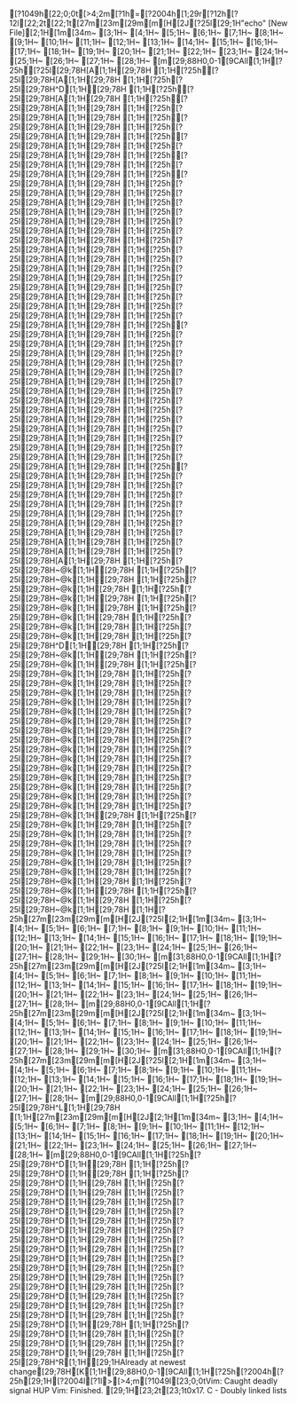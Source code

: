 [?1049h[22;0;0t[>4;2m[?1h=[?2004h[1;29r[?12h[?12l[22;2t[22;1t[27m[23m[29m[m[H[2J[?25l[29;1H"echo" [New File][2;1H[1m[34m~                                                                                                        [3;1H~                                                                                                        [4;1H~                                                                                                        [5;1H~                                                                                                        [6;1H~                                                                                                        [7;1H~                                                                                                        [8;1H~                                                                                                        [9;1H~                                                                                                        [10;1H~                                                                                                        [11;1H~                                                                                                        [12;1H~                                                                                                        [13;1H~                                                                                                        [14;1H~                                                                                                        [15;1H~                                                                                                        [16;1H~                                                                                                        [17;1H~                                                                                                        [18;1H~                                                                                                        [19;1H~                                                                                                        [20;1H~                                                                                                        [21;1H~                                                                                                        [22;1H~                                                                                                        [23;1H~                                                                                                        [24;1H~                                                                                                        [25;1H~                                                                                                        [26;1H~                                                                                                        [27;1H~                                                                                                        [28;1H~                                                                                                        [m[29;88H0,0-1[9CAll[1;1H[?25h[?25l[29;78H[A[1;1H[29;78H  [1;1H[?25h[?25l[29;78H[A[1;1H[29;78H  [1;1H[?25h[?25l[29;78H^D[1;1H[29;78H  [1;1H[?25h[?25l[29;78H[A[1;1H[29;78H  [1;1H[?25h[?25l[29;78H[A[1;1H[29;78H  [1;1H[?25h[?25l[29;78H[A[1;1H[29;78H  [1;1H[?25h[?25l[29;78H[A[1;1H[29;78H  [1;1H[?25h[?25l[29;78H[A[1;1H[29;78H  [1;1H[?25h[?25l[29;78H[A[1;1H[29;78H  [1;1H[?25h[?25l[29;78H[A[1;1H[29;78H  [1;1H[?25h[?25l[29;78H[A[1;1H[29;78H  [1;1H[?25h[?25l[29;78H[A[1;1H[29;78H  [1;1H[?25h[?25l[29;78H[A[1;1H[29;78H  [1;1H[?25h[?25l[29;78H[A[1;1H[29;78H  [1;1H[?25h[?25l[29;78H[A[1;1H[29;78H  [1;1H[?25h[?25l[29;78H[A[1;1H[29;78H  [1;1H[?25h[?25l[29;78H[A[1;1H[29;78H  [1;1H[?25h[?25l[29;78H[A[1;1H[29;78H  [1;1H[?25h[?25l[29;78H[A[1;1H[29;78H  [1;1H[?25h[?25l[29;78H[A[1;1H[29;78H  [1;1H[?25h[?25l[29;78H[A[1;1H[29;78H  [1;1H[?25h[?25l[29;78H[A[1;1H[29;78H  [1;1H[?25h[?25l[29;78H[A[1;1H[29;78H  [1;1H[?25h[?25l[29;78H[A[1;1H[29;78H  [1;1H[?25h[?25l[29;78H[A[1;1H[29;78H  [1;1H[?25h[?25l[29;78H[A[1;1H[29;78H  [1;1H[?25h[?25l[29;78H[A[1;1H[29;78H  [1;1H[?25h[?25l[29;78H[A[1;1H[29;78H  [1;1H[?25h[?25l[29;78H[A[1;1H[29;78H  [1;1H[?25h[?25l[29;78H[A[1;1H[29;78H  [1;1H[?25h[?25l[29;78H[A[1;1H[29;78H  [1;1H[?25h[?25l[29;78H[A[1;1H[29;78H  [1;1H[?25h[?25l[29;78H[A[1;1H[29;78H  [1;1H[?25h[?25l[29;78H[A[1;1H[29;78H  [1;1H[?25h[?25l[29;78H[A[1;1H[29;78H  [1;1H[?25h[?25l[29;78H[A[1;1H[29;78H  [1;1H[?25h[?25l[29;78H[A[1;1H[29;78H  [1;1H[?25h[?25l[29;78H[A[1;1H[29;78H  [1;1H[?25h[?25l[29;78H[A[1;1H[29;78H  [1;1H[?25h[?25l[29;78H[A[1;1H[29;78H  [1;1H[?25h[?25l[29;78H[A[1;1H[29;78H  [1;1H[?25h[?25l[29;78H[A[1;1H[29;78H  [1;1H[?25h[?25l[29;78H[A[1;1H[29;78H  [1;1H[?25h[?25l[29;78H[A[1;1H[29;78H  [1;1H[?25h[?25l[29;78H[A[1;1H[29;78H  [1;1H[?25h[?25l[29;78H[A[1;1H[29;78H  [1;1H[?25h[?25l[29;78H[A[1;1H[29;78H  [1;1H[?25h[?25l[29;78H[A[1;1H[29;78H  [1;1H[?25h[?25l[29;78H[A[1;1H[29;78H  [1;1H[?25h[?25l[29;78H[A[1;1H[29;78H  [1;1H[?25h[?25l[29;78H[A[1;1H[29;78H  [1;1H[?25h[?25l[29;78H[A[1;1H[29;78H  [1;1H[?25h[?25l[29;78H[A[1;1H[29;78H  [1;1H[?25h[?25l[29;78H~@k[1;1H[29;78H   [1;1H[?25h[?25l[29;78H~@k[1;1H[29;78H   [1;1H[?25h[?25l[29;78H~@k[1;1H[29;78H   [1;1H[?25h[?25l[29;78H~@k[1;1H[29;78H   [1;1H[?25h[?25l[29;78H~@k[1;1H[29;78H   [1;1H[?25h[?25l[29;78H~@k[1;1H[29;78H   [1;1H[?25h[?25l[29;78H~@k[1;1H[29;78H   [1;1H[?25h[?25l[29;78H~@k[1;1H[29;78H   [1;1H[?25h[?25l[29;78H^D[1;1H[29;78H  [1;1H[?25h[?25l[29;78H~@k[1;1H[29;78H   [1;1H[?25h[?25l[29;78H~@k[1;1H[29;78H   [1;1H[?25h[?25l[29;78H~@k[1;1H[29;78H   [1;1H[?25h[?25l[29;78H~@k[1;1H[29;78H   [1;1H[?25h[?25l[29;78H~@k[1;1H[29;78H   [1;1H[?25h[?25l[29;78H~@k[1;1H[29;78H   [1;1H[?25h[?25l[29;78H~@k[1;1H[29;78H   [1;1H[?25h[?25l[29;78H~@k[1;1H[29;78H   [1;1H[?25h[?25l[29;78H~@k[1;1H[29;78H   [1;1H[?25h[?25l[29;78H~@k[1;1H[29;78H   [1;1H[?25h[?25l[29;78H~@k[1;1H[29;78H   [1;1H[?25h[?25l[29;78H~@k[1;1H[29;78H   [1;1H[?25h[?25l[29;78H~@k[1;1H[29;78H   [1;1H[?25h[?25l[29;78H~@k[1;1H[29;78H   [1;1H[?25h[?25l[29;78H~@k[1;1H[29;78H   [1;1H[?25h[?25l[29;78H~@k[1;1H[29;78H   [1;1H[?25h[?25l[29;78H~@k[1;1H[29;78H   [1;1H[?25h[?25l[29;78H~@k[1;1H[29;78H   [1;1H[?25h[?25l[29;78H~@k[1;1H[29;78H   [1;1H[?25h[?25l[29;78H~@k[1;1H[29;78H   [1;1H[?25h[?25l[29;78H~@k[1;1H[29;78H   [1;1H[?25h[?25l[29;78H~@k[1;1H[29;78H   [1;1H[?25h[?25l[29;78H~@k[1;1H[29;78H   [1;1H[?25h[?25l[29;78H~@k[1;1H[29;78H   [1;1H[?25h[?25l[29;78H~@k[1;1H[29;78H   [1;1H[?25h[?25l[29;78H~@k[1;1H[29;78H   [1;1H[?25h[?25l[29;78H~@k[1;1H[29;78H   [1;1H[?25h[?25l[29;78H~@k[1;1H[29;78H   [1;1H[?25h[27m[23m[29m[m[H[2J[?25l[2;1H[1m[34m~                                                                                                        [3;1H~                                                                                                        [4;1H~                                                                                                        [5;1H~                                                                                                        [6;1H~                                                                                                        [7;1H~                                                                                                        [8;1H~                                                                                                        [9;1H~                                                                                                        [10;1H~                                                                                                        [11;1H~                                                                                                        [12;1H~                                                                                                        [13;1H~                                                                                                        [14;1H~                                                                                                        [15;1H~                                                                                                        [16;1H~                                                                                                        [17;1H~                                                                                                        [18;1H~                                                                                                        [19;1H~                                                                                                        [20;1H~                                                                                                        [21;1H~                                                                                                        [22;1H~                                                                                                        [23;1H~                                                                                                        [24;1H~                                                                                                        [25;1H~                                                                                                        [26;1H~                                                                                                        [27;1H~                                                                                                        [28;1H~                                                                                                        [29;1H~                                                                                                        [30;1H~                                                                                                        [m[31;88H0,0-1[9CAll[1;1H[?25h[27m[23m[29m[m[H[2J[?25l[2;1H[1m[34m~                                                                                                        [3;1H~                                                                                                        [4;1H~                                                                                                        [5;1H~                                                                                                        [6;1H~                                                                                                        [7;1H~                                                                                                        [8;1H~                                                                                                        [9;1H~                                                                                                        [10;1H~                                                                                                        [11;1H~                                                                                                        [12;1H~                                                                                                        [13;1H~                                                                                                        [14;1H~                                                                                                        [15;1H~                                                                                                        [16;1H~                                                                                                        [17;1H~                                                                                                        [18;1H~                                                                                                        [19;1H~                                                                                                        [20;1H~                                                                                                        [21;1H~                                                                                                        [22;1H~                                                                                                        [23;1H~                                                                                                        [24;1H~                                                                                                        [25;1H~                                                                                                        [26;1H~                                                                                                        [27;1H~                                                                                                        [28;1H~                                                                                                        [m[29;88H0,0-1[9CAll[1;1H[?25h[27m[23m[29m[m[H[2J[?25l[2;1H[1m[34m~                                                                                                        [3;1H~                                                                                                        [4;1H~                                                                                                        [5;1H~                                                                                                        [6;1H~                                                                                                        [7;1H~                                                                                                        [8;1H~                                                                                                        [9;1H~                                                                                                        [10;1H~                                                                                                        [11;1H~                                                                                                        [12;1H~                                                                                                        [13;1H~                                                                                                        [14;1H~                                                                                                        [15;1H~                                                                                                        [16;1H~                                                                                                        [17;1H~                                                                                                        [18;1H~                                                                                                        [19;1H~                                                                                                        [20;1H~                                                                                                        [21;1H~                                                                                                        [22;1H~                                                                                                        [23;1H~                                                                                                        [24;1H~                                                                                                        [25;1H~                                                                                                        [26;1H~                                                                                                        [27;1H~                                                                                                        [28;1H~                                                                                                        [29;1H~                                                                                                        [30;1H~                                                                                                        [m[31;88H0,0-1[9CAll[1;1H[?25h[27m[23m[29m[m[H[2J[?25l[2;1H[1m[34m~                                                                                                        [3;1H~                                                                                                        [4;1H~                                                                                                        [5;1H~                                                                                                        [6;1H~                                                                                                        [7;1H~                                                                                                        [8;1H~                                                                                                        [9;1H~                                                                                                        [10;1H~                                                                                                        [11;1H~                                                                                                        [12;1H~                                                                                                        [13;1H~                                                                                                        [14;1H~                                                                                                        [15;1H~                                                                                                        [16;1H~                                                                                                        [17;1H~                                                                                                        [18;1H~                                                                                                        [19;1H~                                                                                                        [20;1H~                                                                                                        [21;1H~                                                                                                        [22;1H~                                                                                                        [23;1H~                                                                                                        [24;1H~                                                                                                        [25;1H~                                                                                                        [26;1H~                                                                                                        [27;1H~                                                                                                        [28;1H~                                                                                                        [m[29;88H0,0-1[9CAll[1;1H[?25h[?25l[29;78H^L[1;1H[29;78H  [1;1H[27m[23m[29m[m[H[2J[2;1H[1m[34m~                                                                                                        [3;1H~                                                                                                        [4;1H~                                                                                                        [5;1H~                                                                                                        [6;1H~                                                                                                        [7;1H~                                                                                                        [8;1H~                                                                                                        [9;1H~                                                                                                        [10;1H~                                                                                                        [11;1H~                                                                                                        [12;1H~                                                                                                        [13;1H~                                                                                                        [14;1H~                                                                                                        [15;1H~                                                                                                        [16;1H~                                                                                                        [17;1H~                                                                                                        [18;1H~                                                                                                        [19;1H~                                                                                                        [20;1H~                                                                                                        [21;1H~                                                                                                        [22;1H~                                                                                                        [23;1H~                                                                                                        [24;1H~                                                                                                        [25;1H~                                                                                                        [26;1H~                                                                                                        [27;1H~                                                                                                        [28;1H~                                                                                                        [m[29;88H0,0-1[9CAll[1;1H[?25h[?25l[29;78H^D[1;1H[29;78H  [1;1H[?25h[?25l[29;78H^D[1;1H[29;78H  [1;1H[?25h[?25l[29;78H^D[1;1H[29;78H  [1;1H[?25h[?25l[29;78H^D[1;1H[29;78H  [1;1H[?25h[?25l[29;78H^D[1;1H[29;78H  [1;1H[?25h[?25l[29;78H^D[1;1H[29;78H  [1;1H[?25h[?25l[29;78H^D[1;1H[29;78H  [1;1H[?25h[?25l[29;78H^D[1;1H[29;78H  [1;1H[?25h[?25l[29;78H^D[1;1H[29;78H  [1;1H[?25h[?25l[29;78H^D[1;1H[29;78H  [1;1H[?25h[?25l[29;78H^D[1;1H[29;78H  [1;1H[?25h[?25l[29;78H^D[1;1H[29;78H  [1;1H[?25h[?25l[29;78H^D[1;1H[29;78H  [1;1H[?25h[?25l[29;78H^D[1;1H[29;78H  [1;1H[?25h[?25l[29;78H^D[1;1H[29;78H  [1;1H[?25h[?25l[29;78H^D[1;1H[29;78H  [1;1H[?25h[?25l[29;78H^D[1;1H[29;78H  [1;1H[?25h[?25l[29;78H^D[1;1H[29;78H  [1;1H[?25h[?25l[29;78H^D[1;1H[29;78H  [1;1H[?25h[?25l[29;78H^D[1;1H[29;78H  [1;1H[?25h[?25l[29;78H^D[1;1H[29;78H  [1;1H[?25h[?25l[29;78H^R[1;1H[29;1HAlready at newest change[29;78H[K[1;1H[29;88H0,0-1[9CAll[1;1H[?25h[?2004h[?25h[29;1H[?2004l[?1l>[>4;m[?1049l[23;0;0tVim: Caught deadly signal HUP
Vim: Finished.
[29;1H[23;2t[23;1t0x17. C - Doubly linked lists
